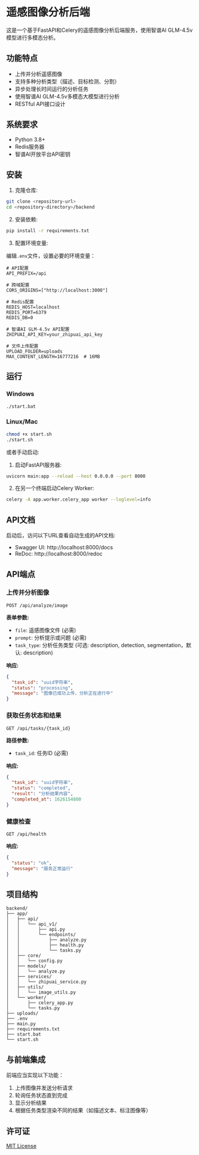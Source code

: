 # 遥感图像分析后端

这是一个基于FastAPI和Celery的遥感图像分析后端服务，使用智谱AI GLM-4.5v模型进行多模态分析。

## 功能特点

- 上传并分析遥感图像
- 支持多种分析类型（描述、目标检测、分割）
- 异步处理长时间运行的分析任务
- 使用智谱AI GLM-4.5v多模态大模型进行分析
- RESTful API接口设计

## 系统要求

- Python 3.8+
- Redis服务器
- 智谱AI开放平台API密钥

## 安装

1. 克隆仓库:

```bash
git clone <repository-url>
cd <repository-directory>/backend
```

2. 安装依赖:

```bash
pip install -r requirements.txt
```

3. 配置环境变量:

编辑`.env`文件，设置必要的环境变量：

```
# API配置
API_PREFIX=/api

# 跨域配置
CORS_ORIGINS=["http://localhost:3000"]

# Redis配置
REDIS_HOST=localhost
REDIS_PORT=6379
REDIS_DB=0

# 智谱AI GLM-4.5v API配置
ZHIPUAI_API_KEY=your_zhipuai_api_key

# 文件上传配置
UPLOAD_FOLDER=uploads
MAX_CONTENT_LENGTH=16777216  # 16MB
```

## 运行

### Windows

```bash
./start.bat
```

### Linux/Mac

```bash
chmod +x start.sh
./start.sh
```

或者手动启动:

1. 启动FastAPI服务器:

```bash
uvicorn main:app --reload --host 0.0.0.0 --port 8000
```

2. 在另一个终端启动Celery Worker:

```bash
celery -A app.worker.celery_app worker --loglevel=info
```

## API文档

启动后，访问以下URL查看自动生成的API文档:

- Swagger UI: http://localhost:8000/docs
- ReDoc: http://localhost:8000/redoc

## API端点

### 上传并分析图像

```
POST /api/analyze/image
```

**表单参数:**
- `file`: 遥感图像文件 (必需)
- `prompt`: 分析提示或问题 (必需)
- `task_type`: 分析任务类型 (可选: description, detection, segmentation，默认: description)

**响应:**
```json
{
  "task_id": "uuid字符串",
  "status": "processing",
  "message": "图像已成功上传，分析正在进行中"
}
```

### 获取任务状态和结果

```
GET /api/tasks/{task_id}
```

**路径参数:**
- `task_id`: 任务ID (必需)

**响应:**
```json
{
  "task_id": "uuid字符串",
  "status": "completed",
  "result": "分析结果内容",
  "completed_at": 1626154800
}
```

### 健康检查

```
GET /api/health
```

**响应:**
```json
{
  "status": "ok",
  "message": "服务正常运行"
}
```

## 项目结构

```
backend/
├── app/
│   ├── api/
│   │   └── api_v1/
│   │       ├── api.py
│   │       └── endpoints/
│   │           ├── analyze.py
│   │           ├── health.py
│   │           └── tasks.py
│   ├── core/
│   │   └── config.py
│   ├── models/
│   │   └── analyze.py
│   ├── services/
│   │   └── zhipuai_service.py
│   ├── utils/
│   │   └── image_utils.py
│   └── worker/
│       ├── celery_app.py
│       └── tasks.py
├── uploads/
├── .env
├── main.py
├── requirements.txt
├── start.bat
└── start.sh
```

## 与前端集成

前端应当实现以下功能：

1. 上传图像并发送分析请求
2. 轮询任务状态直到完成
3. 显示分析结果
4. 根据任务类型渲染不同的结果（如描述文本、标注图像等）

## 许可证

[MIT License](LICENSE)
